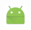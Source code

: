 ![](https://github.com/juanjo1407/Mi-Primer-Proyecto-Androidd/blob/main/app/src/main/res/ic_launcher.png)

